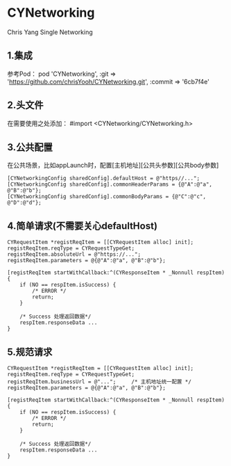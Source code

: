 # CYNetworking
Chris Yang Single Networking

## 1.集成
参考Pod：
pod 'CYNetworking', :git => 'https://github.com/chrisYooh/CYNetworking.git', :commit => '6cb7f4e'

## 2.头文件
在需要使用之处添加：
#import <CYNetworking/CYNetworking.h>

## 3.公共配置
在公共场景，比如appLaunch时，配置[主机地址][公共头参数][公共body参数]
```
[CYNetworkingConfig sharedConfig].defaultHost = @"https//...";
[CYNetworkingConfig sharedConfig].commonHeaderParams = {@"A":@"a", @"B":@"b"};
[CYNetworkingConfig sharedConfig].commonBodyParams = {@"C":@"c", @"D":@"d"};
```

## 4.简单请求(不需要关心defaultHost)
```
CYRequestItem *registReqItem = [[CYRequestItem alloc] init];
registReqItem.reqType = CYRequestTypeGet;
registReqItem.absoluteUrl = @"https://...";
registReqItem.parameters = @{@"A":@"a", @"B":@"b"};

[registReqItem startWithCallback:^(CYResponseItem * _Nonnull respItem) {
    if (NO == respItem.isSuccess) {
        /* ERROR */
        return;
    } 
    
    /* Success 处理返回数据*/
    respItem.responseData ...
}
```

## 5.规范请求
```
CYRequestItem *registReqItem = [[CYRequestItem alloc] init];
registReqItem.reqType = CYRequestTypeGet;
registReqItem.businessUrl = @"...";     /* 主机地址统一配置 */
registReqItem.parameters = @{@"A":@"a", @"B":@"b"};

[registReqItem startWithCallback:^(CYResponseItem * _Nonnull respItem) {
    if (NO == respItem.isSuccess) {
        /* ERROR */
        return;
    } 
    
    /* Success 处理返回数据*/
    respItem.responseData ...
}
```

